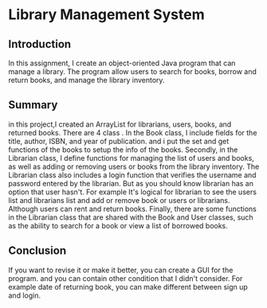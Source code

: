 # Library Management System

## Introduction
In this assignment, I create an object-oriented Java program that can manage a library. The program  allow users to search for books, borrow and return books, and manage the library inventory.
##  Summary
in this project,I created an ArrayList for librarians, users, books, and returned books.
There are 4 class . In the Book class, I include fields for the title, author, ISBN, and year of publication. and i put the set and get functions of the books to setup the info of the books.
Secondly, in the Librarian class, I define functions for managing the list of users and books, as well as adding or removing users or books from the library inventory. The Librarian class also includes a login function that verifies the username and password entered by the librarian.
But as you should know librarian has an option that user hasn't.
For example It's logical for librarian to see the users list and librarians list and add or remove book or users or librarians.
Although users can rent and return books.
Finally, there are some functions in the Librarian class that are shared with the Book and User classes, such as the ability to search for a book or view a list of borrowed books.

## Conclusion
If you want to revise it or make it better, you can create a GUI for the program. and you can contain other condition that I didn't consider.
For example date of returning book, you can make  different between sign up and login.
